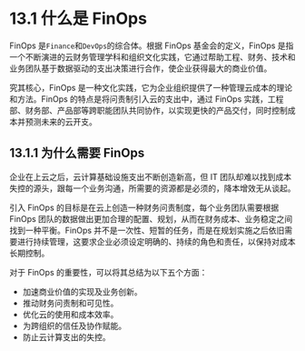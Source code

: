 # 13.1 什么是 FinOps

FinOps 是`Finance`和`DevOps`的综合体。根据 FinOps 基金会的定义，FinOps 是指一个不断演进的云财务管理学科和组织文化实践，它通过帮助工程、财务、技术和业务团队基于数据驱动的支出决策进行合作，使企业获得最大的商业价值。

究其核心，FinOps 是一种文化实践，它为企业组织提供了一种管理云成本的理论和方法。FinOps 的特点是将问责制引入云的支出中，通过 FinOps 实践，工程部、财务部、产品部等跨职能团队共同协作，以实现更快的产品交付，同时控制成本并预测未来的云开支。

## 13.1.1 为什么需要 FinOps

企业在上云之后，云计算基础设施支出不断创造新高，但 IT 团队却难以找到成本失控的源头，跟每一个业务沟通，所需要的资源都是必须的，降本增效无从谈起。

引入 FinOps 的目标是在云上创造一种财务问责制度，每个业务团队需要根据 FinOps 团队的数据做出更加合理的配置、规划，从而在财务成本、业务稳定之间找到一种平衡。FinOps 并不是一次性、短暂的任务，而是在规划实施之后依旧需要进行持续管理，这要求企业必须设定明确的、持续的角色和责任，以保持对成本长期控制。

对于 FinOps 的重要性，可以将其总结为以下五个方面：

- 加速商业价值的实现及业务创新。
- 推动财务问责制和可见性。
- 优化云的使用和成本效率。
- 为跨组织的信任及协作赋能。
- 防止云计算支出的失控。